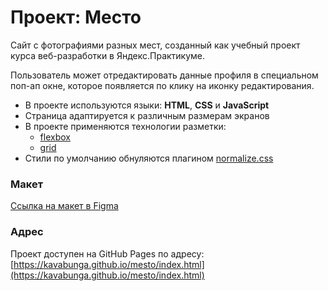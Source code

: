 # Проект: Место

Сайт с фотографиями разных мест, созданный как учебный проект курса веб-разработки в Яндекс.Практикуме.

Пользователь может отредактировать данные профиля в специальном поп-ап окне, которое появляется по клику на иконку редактирования.

* В проекте используются языки: **HTML**, **CSS** и **JavaScript**
* Страница адаптируется к различным размерам экранов
* В проекте применяются технологии разметки:
  - [flexbox](https://www.doka.guide/css/flexbox-guide/ "Гайд по flexbox на Доке")
  - [grid](https://www.doka.guide/css/grid-guide/ "Гайд по grid на Доке")
* Стили по умолчанию обнуляются плагином [normalize.css](https://necolas.github.io/normalize.css/)

### Макет

[Ссылка на макет в Figma](https://www.figma.com/file/2cn9N9jSkmxD84oJik7xL7/JavaScript.-Sprint-4?node-id=0%3A1)

### Адрес

Проект доступен на GitHub Pages по адресу: [https://kavabunga.github.io/mesto/index.html](https://kavabunga.github.io/mesto/index.html)
